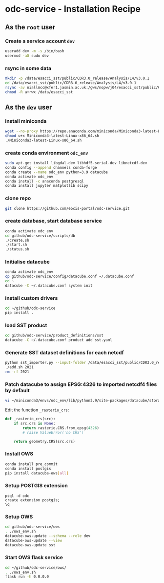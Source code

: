# odc-service - Installation Recipe

## As the `root` user

### Create a service account `dev`

```bash
useradd dev -m -s /bin/bash
usermod -aG sudo dev
```

### rsync in some data

```bash
mkdir -p /data/esacci_sst/public/CDR3.0_release/Analysis/L4/v3.0.1
cd /data/esacci_sst/public/CDR3.0_release/Analysis/L4/v3.0.1
rsync -av niallmcc@xfer1.jasmin.ac.uk:/gws/nopw/j04/esacci_sst/public/CDR3.0_release/Analysis/L4/v3.0.1/2021 .
chmod -R a+rwx /data/esacci_sst
```

## As the `dev` user

### install miniconda

```bash
wget --no-proxy https://repo.anaconda.com/miniconda/Miniconda3-latest-Linux-x86_64.sh
chmod u+x Miniconda3-latest-Linux-x86_64.sh
./Miniconda3-latest-Linux-x86_64.sh
```

### create conda environment `odc_env`

```bash
sudo apt-get install libgdal-dev libhdf5-serial-dev libnetcdf-dev
conda config --append channels conda-forge
conda create --name odc_env python=3.9 datacube
conda activate odc_env
conda install -c anaconda postgresql
conda install jupyter matplotlib scipy
```

### clone repo

```bash
git clone https://github.com/eocis-portal/odc-service.git
```

### create database, start database service

```bash
conda activate odc_env
cd github/odc-service/scripts/db
./create.sh
./start.sh
./status.sh
```

### Initialise datacube

```bash
conda activate odc_env
cp github/odc-service/config/datacube.conf ~/.datacube.conf
cd ~
datacube -C ~/.datacube.conf system init
```

### install custom drivers

```bash
cd ~/github/odc-service
pip install .
```

### load SST product 

```bash
cd github/odc-service/product_definitions/sst
datacube -C ~/.datacube.conf product add sst.yaml
```

### Generate SST dataset definitions for each netcdf

```bash
python sst_importer.py --input-folder /data/esacci_sst/public/CDR3.0_release/Analysis/L4/v3.0.1 --start-date 2021-01-01 --end-date 2021-12-31
./add.sh 2021
rm -rf 2021
```

### Patch datacube to assign EPSG:4326 to imported netcdf4 files by default

```bash
vi ~/miniconda3/envs/odc_env/lib/python3.9/site-packages/datacube/storage/_rio.py
```

Edit the function `_rasterio_crs`:

```python
def _rasterio_crs(src):
    if src.crs is None:
        return rasterio.CRS.from_epsg(4326)
        # raise ValueError('no CRS')

    return geometry.CRS(src.crs)
```

### Install OWS

```bash
conda install pre_commit
conda install postgis
pip install datacube-ows[all]
```

### Setup POSTGIS extension

```
psql -d odc
create extension postgis;
\q
```

### Setup OWS

```bash
cd github/odc-service/ows
. ./ows_env.sh
datacube-ows-update --schema --role dev
datacube-ows-update --view
datacube-ows-update sst
```

### Start OWS flask service

```bash
cd ~/github/odc-service/ows/
. ./ows_env.sh
flask run -h 0.0.0.0
```

